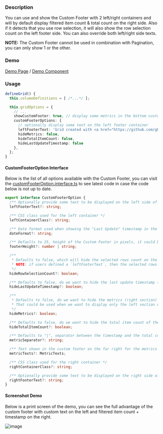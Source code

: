 ### Description
You can use and show the Custom Footer with 2 left/right containers and will by default display filtered item count & total count on the right side. Also if it detects that you use row selection, it will also show the row selection count on the left footer side. You can also override both left/right side texts.

**NOTE:** The Custom Footer cannot be used in combination with Pagination, you can only show 1 or the other.

### Demo
[Demo Page](https://ghiscoding.github.io/Angular-Slickgrid/#/formatter) / [Demo Component](https://github.com/ghiscoding/Angular-Slickgrid/blob/master/src/app/examples/grid-formatter.component.ts)

### Usage

```ts
defineGrid() {
  this.columnDefinitions = [ /*...*/ ];

  this.gridOptions = {
    // ...
    showCustomFooter: true, // display some metrics in the bottom custom footer
    customFooterOptions: {
      // optionally display some text on the left footer container
      leftFooterText: 'Grid created with <a href="https://github.com/ghiscoding/slickgrid-universal" target="_blank">Slickgrid-Universal</a>',
      hideMetrics: false,
      hideTotalItemCount: false,
      hideLastUpdateTimestamp: false
    },
  };
}
```

#### CustomFooterOption Interface
Below is the list of all options available with the Custom Footer, you can visit the [customFooterOption.interface.ts](https://github.com/ghiscoding/slickgrid-universal/blob/master/packages/common/src/interfaces/customFooterOption.interface.ts) to see latest code in case the code below is not up to date.
```ts
export interface CustomFooterOption {
  /** Optionally provide some text to be displayed on the left side of the footer (in the "left-footer" css class) */
  leftFooterText?: string;

  /** CSS class used for the left container */
  leftContainerClass?: string;

  /** Date format used when showing the "Last Update" timestamp in the metrics section. */
  dateFormat?: string;

  /** Defaults to 25, height of the Custom Footer in pixels, it could be a number (25) or a string ("25px") but it has to be in pixels. It will be used by the auto-resizer calculations. */
  footerHeight?: number | string;

  /**
   * Defaults to false, which will hide the selected rows count on the bottom left of the footer.
   * NOTE: if users defined a `leftFooterText`, then the selected rows count will NOT show up.
   */
  hideRowSelectionCount?: boolean;

  /** Defaults to false, do we want to hide the last update timestamp (endTime)? */
  hideLastUpdateTimestamp?: boolean;

  /**
   * Defaults to false, do we want to hide the metrics (right section) when the footer is displayed?
   * That could be used when we want to display only the left section with custom text
   */
  hideMetrics?: boolean;

  /** Defaults to false, do we want to hide the total item count of the entire dataset (the count exclude any filtered data) */
  hideTotalItemCount?: boolean;

  /** Defaults to "|", separator between the timestamp and the total count */
  metricSeparator?: string;

  /** Text shown in the custom footer on the far right for the metrics */
  metricTexts?: MetricTexts;

  /** CSS class used for the right container */
  rightContainerClass?: string;

  /** Optionally provide some text to be displayed on the right side of the footer (in the "right-footer" css class) */
  rightFooterText?: string;
}
```

#### Screenshot Demo
Below is a print screen of the demo, you can see the full advantage of the custom footer with custom text on the left and filtered item count + timestamp on the right.

![image](https://user-images.githubusercontent.com/643976/122082196-ca3e4380-cdcd-11eb-84ed-4d2f4eb8057b.png)